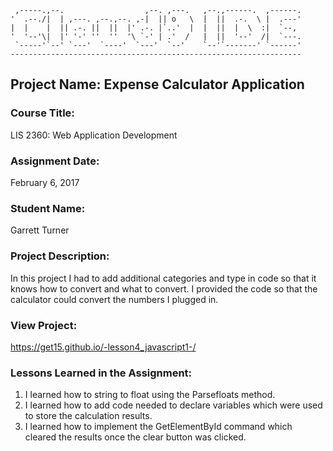      ,-----.,--.                  ,--. ,---.   ,--.,------.  ,------.
    '  .--./|  | ,---. ,--.,--. ,-|  || o   \  |  ||  .-.  \ |  .---'
    |  |    |  || .-. ||  ||  |' .-. |`..'  |  |  ||  |  \  :|  `--, 
    '  '--'\|  |' '-' ''  ''  '\ `-' | .'  /   |  ||  '--'  /|  `---.
     `-----'`--' `---'  `----'  `---'  `--'    `--'`-------' `------'
    ----------------------------------------------------------------- 


## Project Name:  Expense Calculator Application

### Course Title:
LIS 2360:  Web Application Development

### Assignment Date:  
February 6, 2017

### Student Name:  
Garrett Turner

### Project Description:
In this project I had to add additional categories and type in code so that it knows how to convert and what to convert. I provided the code so that the calculator could convert the numbers I plugged in.

### View Project:
https://get15.github.io/-lesson4_javascript1-/

### Lessons Learned in the Assignment:
1. I learned how to string to float using the Parsefloats method.
2. I learned how to add code needed to declare variables which were used to store the calculation results.
3. I learned how to implement the GetElementById command which cleared the results once the clear button was clicked.

